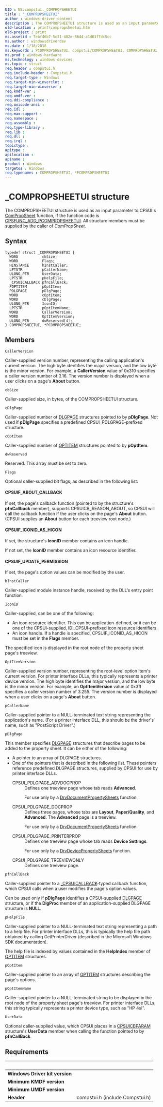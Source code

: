 ```yaml
---
UID : NS:compstui._COMPROPSHEETUI
title : "_COMPROPSHEETUI"
author : windows-driver-content
description : The COMPROPSHEETUI structure is used as an input parameter to CPSUI's ComPropSheet function, if the function code is CPSFUNC_ADD_PCOMPROPSHEETUI. All structure members must be supplied by the caller of ComPropSheet.
old-location : print\compropsheetui.htm
old-project : print
ms.assetid : 7ebf46b7-5c31-482e-8644-a3d81f7dc5cc
ms.author : windowsdriverdev
ms.date : 1/18/2018
ms.keywords : PCOMPROPSHEETUI, compstui/COMPROPSHEETUI, COMPROPSHEETUI, cpsuifnc_9b1aab20-fcd7-41b5-8bc5-959ae606d6b8.xml, COMPROPSHEETUI structure [Print Devices], compstui/PCOMPROPSHEETUI, print.compropsheetui, *PCOMPROPSHEETUI, _COMPROPSHEETUI, PCOMPROPSHEETUI structure pointer [Print Devices]
ms.prod : windows-hardware
ms.technology : windows-devices
ms.topic : struct
req.header : compstui.h
req.include-header : Compstui.h
req.target-type : Windows
req.target-min-winverclnt : 
req.target-min-winversvr : 
req.kmdf-ver : 
req.umdf-ver : 
req.ddi-compliance : 
req.unicode-ansi : 
req.idl : 
req.max-support : 
req.namespace : 
req.assembly : 
req.type-library : 
req.lib : 
req.dll : 
req.irql : 
topictype : 
apitype : 
apilocation : 
apiname : 
product : Windows
targetos : Windows
req.typenames : COMPROPSHEETUI, *PCOMPROPSHEETUI
---
```


# _COMPROPSHEETUI structure
The COMPROPSHEETUI structure is used as an input parameter to CPSUI's <a href="https://msdn.microsoft.com/library/windows/hardware/ff546207">ComPropSheet</a> function, if the function code is <a href="https://msdn.microsoft.com/library/windows/hardware/ff546388">CPSFUNC_ADD_PCOMPROPSHEETUI</a>. All structure members must be supplied by the caller of <i>ComPropSheet</i>.

## Syntax
````
typedef struct _COMPROPSHEETUI {
  WORD           cbSize;
  WORD           Flags;
  HINSTANCE      hInstCaller;
  LPTSTR         pCallerName;
  ULONG_PTR      UserData;
  LPTSTR         pHelpFile;
  _CPSUICALLBACK pfnCallBack;
  POPTITEM       pOptItem;
  PDLGPAGE       pDlgPage;
  WORD           cOptItem;
  WORD           cDlgPage;
  ULONG_PTR      IconID;
  LPTSTR         pOptItemName;
  WORD           CallerVersion;
  WORD           OptItemVersion;
  ULONG_PTR      dwReserved[4];
} COMPROPSHEETUI, *PCOMPROPSHEETUI;
````

## Members


`CallerVersion`

Caller-supplied version number, representing the calling application's current version. The high byte identifies the major version, and the low byte is the minor version. For example, a <b>CallerVersion</b> value of 0x310 specifies a caller version number of 3.16. The version number is displayed when a user clicks on a page's <b>About</b> button.

`cbSize`

Caller-supplied size, in bytes, of the COMPROPSHEETUI structure.

`cDlgPage`

Caller-supplied number of <a href="..\compstui\ns-compstui-_dlgpage.md">DLGPAGE</a> structures pointed to by <b>pDlgPage</b>. Not used if <b>pDlgPage</b> specifies a predefined CPSUI_PDLGPAGE-prefixed structure.

`cOptItem`

Caller-supplied number of <a href="..\compstui\ns-compstui-_optitem.md">OPTITEM</a> structures pointed to by <b>pOptItem</b>.

`dwReserved`

Reserved. This array must be set to zero.

`Flags`

Optional caller-supplied bit flags, as described in the following list:








#### CPSUIF_ABOUT_CALLBACK

If set, the page's callback function (pointed to by the structure's <b>pfnCallback</b> member), supports CPSUICB_REASON_ABOUT, so CPSUI will call the callback function if the user clicks on the page's <b>About</b> button. (CPSUI supplies an <b>About</b> button for each treeview root node.)


#### CPSUIF_ICONID_AS_HICON

If set, the structure's <b>IconID</b> member contains an icon handle.

If not set, the <b>IconID</b> member contains an icon resource identifier.


#### CPSUIF_UPDATE_PERMISSION

If set, the page's option values can be modified by the user.

`hInstCaller`

Caller-supplied module instance handle, received by the DLL's entry point function.

`IconID`

Caller-supplied, can be one of the following:
<ul>
<li>
An icon resource identifier. This can be application-defined, or it can be one of the CPSUI-supplied, IDI_CPSUI-prefixed icon resource identifiers.

</li>
<li>
An icon handle. If a handle is specified, CPSUIF_ICONID_AS_HICON must be set in the <b>Flags</b> member.

</li>
</ul>The specified icon is displayed in the root node of the property sheet page's treeview.

`OptItemVersion`

Caller-supplied version number, representing the root-level option item's current version. For printer interface DLLs, this typically represents a printer device version. The high byte identifies the major version, and the low byte is the minor version. For example, an <b>OptItemVersion</b> value of 0x3ff specifies a caller version number of 3.255. The version number is displayed when a user clicks on a page's <b>About</b> button.

`pCallerName`

Caller-supplied pointer to a NULL-terminated text string representing the application's name. (For a printer interface DLL, this should be the driver's name, such as "PostScript Driver".)

`pDlgPage`

This member specifies <a href="..\compstui\ns-compstui-_dlgpage.md">DLGPAGE</a> structures that describe pages to be added to the property sheet. It can be either of the following:
<ul>
<li>
A pointer to an array of DLGPAGE structures.

</li>
<li>
One of the pointers that is described in the following list. These pointers reference predefined DLGPAGE structures, supplied by CPSUI for use by printer interface DLLs.

<dl>
<dt><a id="CPSUI_PDLGPAGE_ADVDOCPROP"></a><a id="cpsui_pdlgpage_advdocprop"></a>CPSUI_PDLGPAGE_ADVDOCPROP</dt>
<dd>
Defines one treeview page whose tab reads <b>Advanced</b>.

For use only by a <a href="..\winddiui\nf-winddiui-drvdocumentpropertysheets.md">DrvDocumentPropertySheets</a> function.

</dd>
</dl>


<dl>
<dt><a id="CPSUI_PDLGPAGE_DOCPROP"></a><a id="cpsui_pdlgpage_docprop"></a>CPSUI_PDLGPAGE_DOCPROP</dt>
<dd>
Defines three pages, whose tabs are <b>Layout</b>, <b>Paper/Quality</b>, and <b>Advanced</b>. The <b>Advanced</b> page is a treeview.

For use only by a <a href="..\winddiui\nf-winddiui-drvdocumentpropertysheets.md">DrvDocumentPropertySheets</a> function.

</dd>
</dl>


<dl>
<dt><a id="CPSUI_PDLGPAGE_PRINTERPROP"></a><a id="cpsui_pdlgpage_printerprop"></a>CPSUI_PDLGPAGE_PRINTERPROP</dt>
<dd>
Defines one treeview page whose tab reads <b>Device Settings</b>.

For use only by a <a href="..\winddiui\nf-winddiui-drvdevicepropertysheets.md">DrvDevicePropertySheets</a> function.

</dd>
</dl>


<dl>
<dt><a id="CPSUI_PDLGPAGE_TREEVIEWONLY"></a><a id="cpsui_pdlgpage_treeviewonly"></a>CPSUI_PDLGPAGE_TREEVIEWONLY</dt>
<dd>
Defines one treeview page.

</dd>
</dl>


</li>
</ul>

`pfnCallBack`

Caller-supplied pointer to a <a href="..\compstui\nc-compstui-_cpsuicallback.md">_CPSUICALLBACK</a>-typed callback function, which CPSUI calls when a user modifies the page's option values.

Can be used only if <b>pDlgPage</b> identifies a CPSUI-supplied <a href="..\compstui\ns-compstui-_dlgpage.md">DLGPAGE</a> structure, or if the <b>DlgProc</b> member of an application-supplied DLGPAGE structure is <b>NULL</b>.

`pHelpFile`

Caller-supplied pointer to a NULL-terminated text string representing a path to a help file. For printer interface DLLs, this is typically the help file path obtained by calling GetPrinterDriver (described in the Microsoft Windows SDK documentation).

The help file is indexed by values contained in the <b>HelpIndex</b> member of <a href="..\compstui\ns-compstui-_optitem.md">OPTITEM</a> structures.

`pOptItem`

Caller-supplied pointer to an array of <a href="..\compstui\ns-compstui-_optitem.md">OPTITEM</a> structures describing the page's options.

`pOptItemName`

Caller-supplied pointer to a NULL-terminated string to be displayed in the root node of the property sheet page's treeview. For printer interface DLLs, this string typically represents a printer device type, such as "HP 4si".

`UserData`

Optional caller-supplied value, which CPSUI places in a <a href="..\compstui\ns-compstui-_cpsuicbparam.md">CPSUICBPARAM</a> structure's <b>UserData</b> member when calling the function pointed to by <b>pfnCallBack</b>.


## Requirements
| &nbsp; | &nbsp; |
| ---- |:---- |
| **Windows Driver kit version** |  |
| **Minimum KMDF version** |  |
| **Minimum UMDF version** |  |
| **Header** | compstui.h (include Compstui.h) |